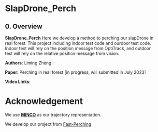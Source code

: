 # SlapDrone_Perch

## 0. Overview
**SlapDrone_Perch** Here we develop a method to perching our slapDrone in real forest. This project including indoor test code and ourdoor test code. Indoor test will rely on the position message from OptiTrack, and outdoor test will rely on the relative position message from vision.

**Authors**: Liming Zheng 

**Paper**: Perching in real forest [in progress, will submitted in July 2023]

**Video Links**: 

# Acknowledgement
We use [**MINCO**](https://github.com/ZJU-FAST-Lab/GCOPTER) as our trajectory representation.

We develop our project from [Fast-Perching](https://github.com/ZJU-FAST-Lab/Fast-Perching)